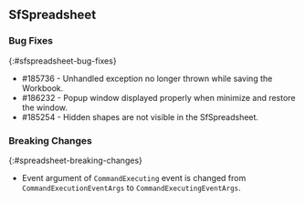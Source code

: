 ## SfSpreadsheet

### Bug Fixes
{:#sfspreadsheet-bug-fixes}

* \#185736 - Unhandled exception no longer thrown while saving the Workbook.
* \#186232 - Popup window displayed properly when minimize and restore the window.
* \#185254 - Hidden shapes are not visible in the SfSpreadsheet.

### Breaking Changes
{:#spreadsheet-breaking-changes}

* Event argument of `CommandExecuting` event is changed from `CommandExecutionEventArgs` to `CommandExecutingEventArgs`.